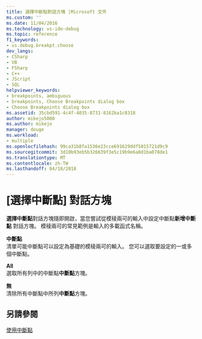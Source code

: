 ```yaml
---
title: 選擇中斷點對話方塊 |Microsoft 文件
ms.custom: ''
ms.date: 11/04/2016
ms.technology: vs-ide-debug
ms.topic: reference
f1_keywords:
- vs.debug.breakpt.choose
dev_langs:
- CSharp
- VB
- FSharp
- C++
- JScript
- SQL
helpviewer_keywords:
- breakpoints, ambiguous
- breakpoints, Choose Breakpoints dialog box
- Choose Breakpoints dialog box
ms.assetid: 35cbd591-4c4f-4035-8731-8162ba1c8318
author: mikejo5000
ms.author: mikejo
manager: douge
ms.workload:
- multiple
ms.openlocfilehash: 99ca31b8fa1536e23cce691629ddf5015721d9c9
ms.sourcegitcommit: 3d10b93eb5b326639f3e5c19b9e6a8d1ba078de1
ms.translationtype: MT
ms.contentlocale: zh-TW
ms.lasthandoff: 04/18/2018
---
```

# <a name="choose-breakpoints-dialog-box"></a>[選擇中斷點] 對話方塊
**選擇中斷點**對話方塊隨即開啟，當您嘗試從模稜兩可的輸入中設定中斷點**新增中斷點** 對話方塊。 模稜兩可的常見範例是輸入的多載函式名稱。  
  
 **中斷點**  
 清單可能中斷點可以設定為基礎的模稜兩可的輸入。 您可以選取要設定的一或多個中斷點。  
  
 **All**  
 選取所有列中的中斷點**中斷點**方塊。  
  
 **無**  
 清除所有中斷點中所列**中斷點**方塊。  
  
## <a name="see-also"></a>另請參閱  
 [使用中斷點](../debugger/using-breakpoints.md)